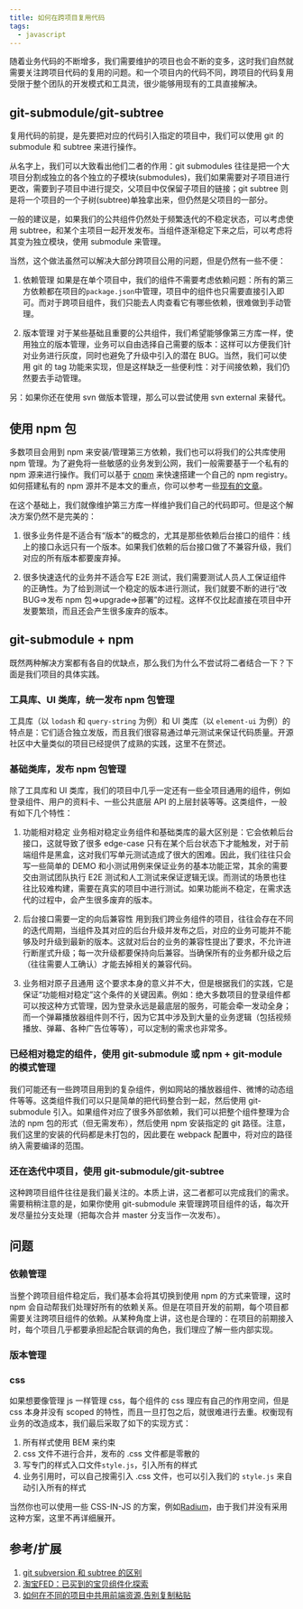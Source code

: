 ```yaml
---
title: 如何在跨项目复用代码
tags: 
  - javascript
---
```


随着业务代码的不断增多，我们需要维护的项目也会不断的变多，这时我们自然就需要关注跨项目代码的复用的问题。和一个项目内的代码不同，跨项目的代码复用受限于整个团队的开发模式和工具流，很少能够用现有的工具直接解决。

## git-submodule/git-subtree
复用代码的前提，是先要把对应的代码引入指定的项目中，我们可以使用 git 的 submodule 和 subtree 来进行操作。

从名字上，我们可以大致看出他们二者的作用：git submodules 往往是把一个大项目分割成独立的各个独立的子模块(submodules)，我们如果需要对子项目进行更改，需要到子项目中进行提交，父项目中仅保留子项目的链接；git subtree 则是将一个项目的一个子树(subtree)单独拿出来，但仍然是父项目的一部分。

一般的建议是，如果我们的公共组件仍然处于频繁迭代的不稳定状态，可以考虑使用 subtree，和某个主项目一起开发发布。当组件逐渐稳定下来之后，可以考虑将其变为独立模块，使用 submodule 来管理。

当然，这个做法虽然可以解决大部分跨项目公用的问题，但是仍然有一些不便：
1. 依赖管理
如果是在单个项目中，我们的组件不需要考虑依赖问题：所有的第三方依赖都在项目的`package.json`中管理，项目中的组件也只需要直接引入即可。而对于跨项目组件，我们只能去人肉查看它有哪些依赖，很难做到手动管理。

2. 版本管理
对于某些基础且重要的公共组件，我们希望能够像第三方库一样，使用独立的版本管理，业务可以自由选择自己需要的版本：这样可以方便我们针对业务进行灰度，同时也避免了升级中引入的潜在 BUG。当然，我们可以使用 git 的 tag 功能来实现，但是这样缺乏一些便利性：对于间接依赖，我们仍然要去手动管理。

另：如果你还在使用 svn 做版本管理，那么可以尝试使用 svn external 来替代。

## 使用 npm 包
多数项目会用到 npm 来安装/管理第三方依赖，我们也可以将我们的公共库使用 npm 管理。为了避免将一些敏感的业务发到公网，我们一般需要基于一个私有的 npm 源来进行操作。我们可以基于 [cnpm](https://github.com/cnpm/cnpmjs.org) 来快速搭建一个自己的 npm registry。如何搭建私有的 npm 源并不是本文的重点，你可以参考一些[现有的文章](https://github.com/jaywcjlove/handbook/blob/master/CentOS/%E5%9C%A85%E5%88%86%E9%92%9F%E5%86%85%E6%90%AD%E5%BB%BA%E4%BC%81%E4%B8%9A%E5%86%85%E9%83%A8%E7%A7%81%E6%9C%89npm%E4%BB%93%E5%BA%93.md)。

在这个基础上，我们就像维护第三方库一样维护我们自己的代码即可。但是这个解决方案仍然不是完美的：
1. 很多业务件是不适合有“版本”的概念的，尤其是那些依赖后台接口的组件：线上的接口永远只有一个版本。如果我们依赖的后台接口做了不兼容升级，我们对应的所有版本都要废弃掉。

2. 很多快速迭代的业务并不适合写 E2E 测试，我们需要测试人员人工保证组件的正确性。为了给到测试一个稳定的版本进行测试，我们就要不断的进行“改 BUG=>发布 npm 包=>upgrade=>部署”的过程。这样不仅比起直接在项目中开发要繁琐，而且还会产生很多废弃的版本。

## git-submodule + npm
既然两种解决方案都有各自的优缺点，那么我们为什么不尝试将二者结合一下？下面是我们项目的具体实践。

### 工具库、UI 类库，统一发布 npm 包管理
工具库（以 `lodash` 和 `query-string` 为例）和 UI 类库（以 `element-ui` 为例）的特点是：它们适合独立发版，而且我们很容易通过单元测试来保证代码质量。开源社区中大量类似的项目已经提供了成熟的实践，这里不在赘述。

### 基础类库，发布 npm 包管理
除了工具库和 UI 类库，我们的项目中几乎一定还有一些全项目通用的组件，例如登录组件、用户的资料卡、一些公共底层 API 的上层封装等等。这类组件，一般有如下几个特性：
1. 功能相对稳定
业务相对稳定业务组件和基础类库的最大区别是：它会依赖后台接口，这就导致了很多 edge-case 只有在某个后台状态下才能触发，对于前端组件是黑盒，这对我们写单元测试造成了很大的困难。因此，我们往往只会写一些简单的 DEMO 和小测试用例来保证业务的基本功能正常，其余的需要交由测试团队执行 E2E 测试和人工测试来保证逻辑无误。而测试的场景也往往比较难构建，需要在真实的项目中进行测试。如果功能尚不稳定，在需求迭代的过程中，会产生很多废弃的版本。

2. 后台接口需要一定的向后兼容性
用到我们跨业务组件的项目，往往会存在不同的迭代周期，当组件及其对应的后台升级并发布之后，对应的业务可能并不能够及时升级到最新的版本。这就对后台的业务的兼容性提出了要求，不允许进行断崖式升级；每一次升级都要保持向后兼容。当确保所有的业务都升级之后（往往需要人工确认）才能去掉相关的兼容代码。

3. 业务相对原子且通用
这个要求本身的意义并不大，但是根据我们的实践，它是保证“功能相对稳定”这个条件的关键因素。例如：绝大多数项目的登录组件都可以按这种方式管理，因为登录永远是最底层的服务，可能会牵一发动全身；而一个弹幕播放器组件则不行，因为它其中涉及到大量的业务逻辑（包括视频播放、弹幕、各种广告位等等），可以定制的需求也非常多。

### 已经相对稳定的组件，使用 git-submodule 或 npm + git-module 的模式管理
我们可能还有一些跨项目用到的复杂组件，例如网站的播放器组件、微博的动态组件等等。这类组件我们可以只是简单的把代码整合到一起，然后使用 git-submodule 引入。如果组件对应了很多外部依赖，我们可以把整个组件整理为合法的 npm 包的形式（但无需发布），然后使用 npm 安装指定的 git 路径。注意，我们这里的安装的代码都是未打包的，因此要在 webpack 配置中，将对应的路径纳入需要编译的范围。

### 还在迭代中项目，使用 git-submodule/git-subtree
这种跨项目组件往往是我们最关注的。本质上讲，这二者都可以完成我们的需求。需要稍稍注意的是，如果你使用 git-submodule 来管理跨项目组件的话，每次开发尽量拉分支处理（把每次合并 master 分支当作一次发布）。

## 问题
### 依赖管理
当整个跨项目组件稳定后，我们基本会将其切换到使用 npm 的方式来管理，这时 npm 会自动帮我们处理好所有的依赖关系。但是在项目开发的前期，每个项目都需要关注跨项目组件的依赖。从某种角度上讲，这也是合理的：在项目的前期接入时，每个项目几乎都要承担起配合联调的角色，我们理应了解一些内部实现。

### 版本管理

### css
如果想要像管理 js 一样管理 css，每个组件的 css 理应有自己的作用空间，但是 css 本身并没有 scoped 的特性，而且一旦打包之后，就很难进行去重。权衡现有业务的改造成本，我们最后采取了如下的实现方式：
1. 所有样式使用 BEM 来约束
2. css 文件不进行合并，发布的 .css 文件都是零散的
3. 写专门的样式入口文件`style.js`，引入所有的样式
4. 业务引用时，可以自己按需引入 .css 文件，也可以引入我们的 `style.js` 来自动引入所有的样式

当然你也可以使用一些 CSS-IN-JS 的方案，例如[Radium](https://github.com/FormidableLabs/radium)，由于我们并没有采用这种方案，这里不再详细展开。

## 参考/扩展
1. [git subversion 和 subtree 的区别](https://stackoverflow.com/questions/31769820/differences-between-git-submodule-and-subtree)
2. [淘宝FED：已买到的宝贝组件化探索](http://taobaofed.org/blog/2015/11/02/buy-component/)
3. [如何在不同的项目中共用前端资源,告别复制粘贴](https://juejin.im/post/5a3b0e2af265da432c240216)